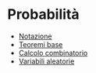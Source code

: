 # Probabilità
- [Notazione](Notazione.md)
- [Teoremi base](Teoremi%20base.md)
- [Calcolo combinatorio](Calcolo%20combinatorio.md)
- [Variabili aleatorie](Variabili%20aleatorie.md)
